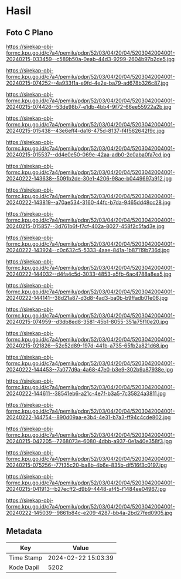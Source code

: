 # Hasil

## Foto C Plano

https://sirekap-obj-formc.kpu.go.id/c7a4/pemilu/pdpr/52/03/04/20/04/5203042004001-20240215-033459--c589b50a-0eab-44d3-9299-2604b97b2de5.jpg

https://sirekap-obj-formc.kpu.go.id/c7a4/pemilu/pdpr/52/03/04/20/04/5203042004001-20240215-074252--4a933f1a-e9fd-4e2e-ba79-ad678b326c87.jpg

https://sirekap-obj-formc.kpu.go.id/c7a4/pemilu/pdpr/52/03/04/20/04/5203042004001-20240215-074426--53de98b7-e1db-4bb4-9f72-66ee55922a2b.jpg

https://sirekap-obj-formc.kpu.go.id/c7a4/pemilu/pdpr/52/03/04/20/04/5203042004001-20240215-015438--43e6eff4-da16-475d-8137-f4f562642f9c.jpg

https://sirekap-obj-formc.kpu.go.id/c7a4/pemilu/pdpr/52/03/04/20/04/5203042004001-20240215-015537--dd4e0e50-069e-42aa-adb0-2c0aba0fa7cd.jpg

https://sirekap-obj-formc.kpu.go.id/c7a4/pemilu/pdpr/52/03/04/20/04/5203042004001-20240222-143638--5091b2de-30e1-4206-98ae-b0449697a912.jpg

https://sirekap-obj-formc.kpu.go.id/c7a4/pemilu/pdpr/52/03/04/20/04/5203042004001-20240222-143819--a70ae534-3160-44fc-b7da-9465dd48cc28.jpg

https://sirekap-obj-formc.kpu.go.id/c7a4/pemilu/pdpr/52/03/04/20/04/5203042004001-20240215-015857--3d761b6f-f7cf-402a-8027-458f2c5fad3e.jpg

https://sirekap-obj-formc.kpu.go.id/c7a4/pemilu/pdpr/52/03/04/20/04/5203042004001-20240222-143924--c0c632c5-5333-4aae-841a-1b87119b736d.jpg

https://sirekap-obj-formc.kpu.go.id/c7a4/pemilu/pdpr/52/03/04/20/04/5203042004001-20240222-144032--d4fa4c5d-3033-4853-a5fb-6ac4788a8ea5.jpg

https://sirekap-obj-formc.kpu.go.id/c7a4/pemilu/pdpr/52/03/04/20/04/5203042004001-20240222-144141--38d21a87-d3d8-4ad3-ba0b-b9ffadb01e06.jpg

https://sirekap-obj-formc.kpu.go.id/c7a4/pemilu/pdpr/52/03/04/20/04/5203042004001-20240215-074959--d3db8ed8-3581-45b1-8055-351a75f10e20.jpg

https://sirekap-obj-formc.kpu.go.id/c7a4/pemilu/pdpr/52/03/04/20/04/5203042004001-20240215-021826--52c52d89-197d-441b-a735-65fb2a821d68.jpg

https://sirekap-obj-formc.kpu.go.id/c7a4/pemilu/pdpr/52/03/04/20/04/5203042004001-20240222-144453--7a077d9a-4a68-47e0-b3e9-302b9a87938e.jpg

https://sirekap-obj-formc.kpu.go.id/c7a4/pemilu/pdpr/52/03/04/20/04/5203042004001-20240222-144611--38541eb6-a21c-4e7f-b3a5-7c35824a3811.jpg

https://sirekap-obj-formc.kpu.go.id/c7a4/pemilu/pdpr/52/03/04/20/04/5203042004001-20240222-144754--890d09aa-e3b4-4e31-b7a3-ff94c4cde802.jpg

https://sirekap-obj-formc.kpu.go.id/c7a4/pemilu/pdpr/52/03/04/20/04/5203042004001-20240215-042205--7268073e-6080-4dbb-a937-0e1a40e358f3.jpg

https://sirekap-obj-formc.kpu.go.id/c7a4/pemilu/pdpr/52/03/04/20/04/5203042004001-20240215-075256--77f35c20-ba8b-4b6e-835b-df516f3c0197.jpg

https://sirekap-obj-formc.kpu.go.id/c7a4/pemilu/pdpr/52/03/04/20/04/5203042004001-20240215-041913--b27ecff2-d9b9-4448-af45-f1484ee04967.jpg

https://sirekap-obj-formc.kpu.go.id/c7a4/pemilu/pdpr/52/03/04/20/04/5203042004001-20240222-145039--9861b84c-e209-4287-bb4a-2bd27fed0905.jpg


## Metadata

| Key        | Value               |
| ---------- | ------------------- |
| Time Stamp | 2024-02-22 15:03:39 |
| Kode Dapil | 5202                |



